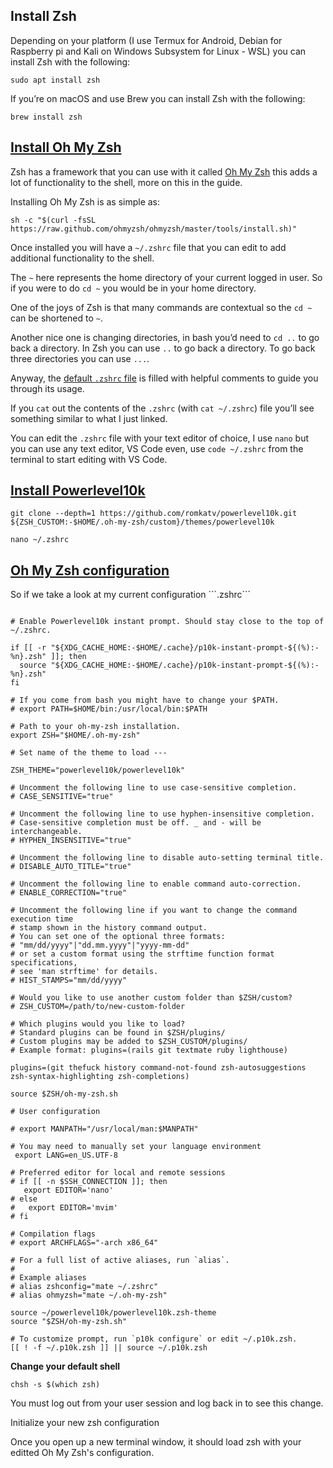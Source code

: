 


## Install Zsh</a></h2>
<p>Depending on your platform (I use Termux for Android, Debian for Raspberry pi and Kali on Windows Subsystem for
Linux - WSL) you can install Zsh with the following:</p>
<pre class="language-bash"><!-- HTML_TAG_START --><code class="language-bash"><span class="token function">sudo</span> <span class="token function">apt</span> <span class="token function">install</span> <span class="token function">zsh</span></code><!-- HTML_TAG_END --></pre>
<p>If you’re on macOS and use Brew you can install Zsh with the
following:</p>
<pre class="language-bash"><!-- HTML_TAG_START --><code class="language-bash">brew <span class="token function">install</span> <span class="token function">zsh</span></code><!-- HTML_TAG_END --></pre>

<h2 id="install-oh-my-zsh"><a href="#install-oh-my-zsh">Install Oh My Zsh</a></h2>
<p>Zsh has a framework that you can use with it called <a href="https://ohmyz.sh/" rel="noopener noreferrer" target="_blank">Oh My Zsh</a> this
adds a lot of functionality to the shell, more on this in the guide.</p>
<p>Installing Oh My Zsh is as simple as:</p>
<pre class="language-bash"><!-- HTML_TAG_START --><code class="language-bash"><span class="token function">sh</span> <span class="token parameter variable">-c</span> <span class="token string">"<span class="token variable"><span class="token variable">$(</span><span class="token function">curl</span> <span class="token parameter variable">-fsSL</span> https://raw.github.com/ohmyzsh/ohmyzsh/master/tools/install.sh<span class="token variable">)</span></span>"</span></code><!-- HTML_TAG_END --></pre>
<p>Once installed you will have a <code>~/.zshrc</code> file that you can edit to
add additional functionality to the shell.</p>
<p>The <code>~</code> here represents the home directory of your current logged in
user. So if you were to do <code>cd ~</code> you would be in your home directory.</p>
<p>One of the joys of Zsh is that many commands are contextual so the
<code>cd ~</code> can be shortened to <code>~</code>.</p>
<p>Another nice one is changing directories, in bash you’d need to
<code>cd ..</code> to go back a directory. In Zsh you can use <code>..</code> to go back a
directory. To go back three directories you can use <code>...</code>.</p>
<p>Anyway, the <a href="https://github.com/ohmyzsh/ohmyzsh/blob/master/templates/zshrc.zsh-template" rel="noopener noreferrer" target="_blank">default <code>.zshrc</code> file</a> is filled with helpful comments to
guide you through its usage.</p>
<p>If you <code>cat</code> out the contents of the <code>.zshrc</code> (with <code>cat ~/.zshrc</code>)
file you’ll see something similar to what I just linked.</p>
<p>You can edit the <code>.zshrc</code> file with your text editor of choice, I use
<code>nano</code> but you can use any text editor, VS Code even, use
<code>code ~/.zshrc</code> from the terminal to start editing with VS Code.</p>

## [Install Powerlevel10k](https://github.com/romkatv/powerlevel10k) 

```
git clone --depth=1 https://github.com/romkatv/powerlevel10k.git ${ZSH_CUSTOM:-$HOME/.oh-my-zsh/custom}/themes/powerlevel10k

nano ~/.zshrc
```



<h2 id="oh-my-zsh-configuration"><a href="#oh-my-zsh-configuration">Oh My Zsh configuration</a></h2>
<p>So if we take a look at my current configuration ```.zshrc```

```

# Enable Powerlevel10k instant prompt. Should stay close to the top of ~/.zshrc.

if [[ -r "${XDG_CACHE_HOME:-$HOME/.cache}/p10k-instant-prompt-${(%):-%n}.zsh" ]]; then
  source "${XDG_CACHE_HOME:-$HOME/.cache}/p10k-instant-prompt-${(%):-%n}.zsh"
fi

# If you come from bash you might have to change your $PATH.
# export PATH=$HOME/bin:/usr/local/bin:$PATH

# Path to your oh-my-zsh installation.
export ZSH="$HOME/.oh-my-zsh"

# Set name of the theme to load --- 

ZSH_THEME="powerlevel10k/powerlevel10k" 

# Uncomment the following line to use case-sensitive completion.
# CASE_SENSITIVE="true"

# Uncomment the following line to use hyphen-insensitive completion.
# Case-sensitive completion must be off. _ and - will be interchangeable.
# HYPHEN_INSENSITIVE="true"

# Uncomment the following line to disable auto-setting terminal title.
# DISABLE_AUTO_TITLE="true"

# Uncomment the following line to enable command auto-correction.
# ENABLE_CORRECTION="true"

# Uncomment the following line if you want to change the command execution time
# stamp shown in the history command output.
# You can set one of the optional three formats:
# "mm/dd/yyyy"|"dd.mm.yyyy"|"yyyy-mm-dd"
# or set a custom format using the strftime function format specifications,
# see 'man strftime' for details.
# HIST_STAMPS="mm/dd/yyyy"

# Would you like to use another custom folder than $ZSH/custom?
# ZSH_CUSTOM=/path/to/new-custom-folder

# Which plugins would you like to load?
# Standard plugins can be found in $ZSH/plugins/
# Custom plugins may be added to $ZSH_CUSTOM/plugins/
# Example format: plugins=(rails git textmate ruby lighthouse)

plugins=(git thefuck history command-not-found zsh-autosuggestions zsh-syntax-highlighting zsh-completions)

source $ZSH/oh-my-zsh.sh

# User configuration

# export MANPATH="/usr/local/man:$MANPATH"

# You may need to manually set your language environment
 export LANG=en_US.UTF-8

# Preferred editor for local and remote sessions
# if [[ -n $SSH_CONNECTION ]]; then
   export EDITOR='nano'
# else
#   export EDITOR='mvim'
# fi

# Compilation flags
# export ARCHFLAGS="-arch x86_64"

# For a full list of active aliases, run `alias`.
#
# Example aliases
# alias zshconfig="mate ~/.zshrc"
# alias ohmyzsh="mate ~/.oh-my-zsh"

source ~/powerlevel10k/powerlevel10k.zsh-theme
source "$ZSH/oh-my-zsh.sh"

# To customize prompt, run `p10k configure` or edit ~/.p10k.zsh.
[[ ! -f ~/.p10k.zsh ]] || source ~/.p10k.zsh
```

**Change your default shell**

```
chsh -s $(which zsh)
```

You must log out from your user session and log back in to see this change.

Initialize your new zsh configuration

Once you open up a new terminal window, it should load zsh with your editted Oh My Zsh's configuration.
